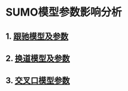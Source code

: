 # SUMO模型参数影响分析

## 1. [跟驰模型及参数](https://sumo.dlr.de/docs/Definition_of_Vehicles%2C_Vehicle_Types%2C_and_Routes.html#car-following_models)



## 2. [换道模型及参数](https://sumo.dlr.de/docs/Definition_of_Vehicles%2C_Vehicle_Types%2C_and_Routes.html#lane-changing_models)



## 3. [交叉口模型参数](https://sumo.dlr.de/docs/Definition_of_Vehicles%2C_Vehicle_Types%2C_and_Routes.html#junction_model_parameters)